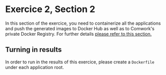 # Exercice 2, Section 2

In this section of the exercice, you need to containerize all the applications and push the generated images to Docker Hub as well as to Comwork's private Docker Registry. For further details [please refer to this section.](outlines.md#docker-registry)

## Turning in results

In order to run in the results of this exercice, please create a `Dockerfile` under each application root.
